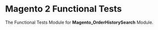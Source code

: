 # Magento 2 Functional Tests

The Functional Tests Module for **Magento_OrderHistorySearch** Module.
